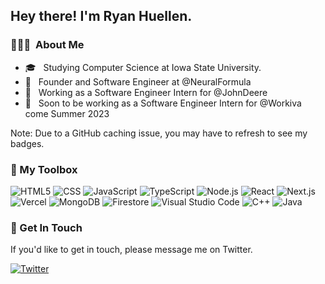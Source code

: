 <h2> Hey there! I'm Ryan Huellen.</h2>

<h3> 👨🏻‍💻 &nbsp;About Me </h3>

- 🎓 &nbsp; Studying Computer Science at Iowa State University.
- 🧠 &nbsp; Founder and Software Engineer at @NeuralFormula
- 🚜 &nbsp; Working as a Software Engineer Intern for @JohnDeere
- 💼 &nbsp; Soon to be working as a Software Engineer Intern for @Workiva come Summer 2023

Note: Due to a GitHub caching issue, you may have to refresh to see my badges.

<h3> 🔧 My Toolbox</h3>

  ![HTML5](https://badgebuddy.vercel.app/api/badge?scheme=blue&size=small&set=brands&icon=html5&text=HTML5)
  ![CSS](https://badgebuddy.vercel.app/api/badge?scheme=blue&size=small&set=brands&icon=css3&text=CSS3)
  ![JavaScript](https://badgebuddy.vercel.app/api/badge?scheme=blue&size=small&set=brands&icon=js&text=JavaScript)
  ![TypeScript](https://badgebuddy.vercel.app/api/badge?scheme=blue&size=small&set=solid&icon=keyboard&text=TypeScript)
  ![Node.js](https://badgebuddy.vercel.app/api/badge?scheme=blue&size=small&set=brands&icon=node-js&text=Node.js)
  ![React](https://badgebuddy.vercel.app/api/badge?scheme=blue&size=small&set=brands&icon=react&text=React)
  ![Next.js](https://badgebuddy.vercel.app/api/badge?scheme=blue&size=small&set=solid&icon=square-caret-up&text=Next.js)
  ![Vercel](https://badgebuddy.vercel.app/api/badge?scheme=blue&size=small&set=solid&icon=square-caret-up&text=Vercel)
  ![MongoDB](https://badgebuddy.vercel.app/api/badge?scheme=blue&size=small&set=solid&icon=database&text=MongoDB)
  ![Firestore](https://badgebuddy.vercel.app/api/badge?scheme=blue&size=small&set=solid&icon=fire&text=Firestore)
  ![Visual Studio Code](https://badgebuddy.vercel.app/api/badge?scheme=blue&size=small&set=brands&icon=microsoft&text=Visual%20Studio%20Code)
  ![C++](https://badgebuddy.vercel.app/api/badge?scheme=blue&size=small&set=solid&icon=code&text=C%2b%2b)
  ![Java](https://badgebuddy.vercel.app/api/badge?scheme=blue&size=small&set=brands&icon=java&text=Java)

<h3> 📝 Get In Touch</h3>
If you'd like to get in touch, please message me on Twitter.

[![Twitter](https://badgebuddy.vercel.app/api/badge?scheme=blue&size=small&set=brands&icon=twitter&text=ryanhaticus)](https://www.twitter.com/ryanhaticus)
